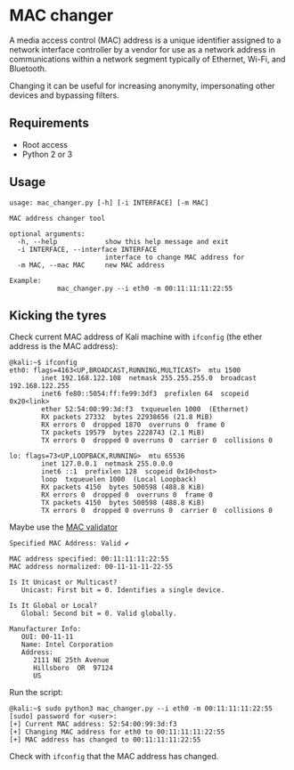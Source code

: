 # MAC changer

A media access control (MAC) address is a unique identifier assigned to a network interface 
controller by a vendor for use as a network address in communications within a network segment
typically of Ethernet, Wi-Fi, and Bluetooth. 

Changing it can be useful for increasing anonymity, impersonating other devices and bypassing filters.

## Requirements
* Root access
* Python 2 or 3

## Usage

```shell
usage: mac_changer.py [-h] [-i INTERFACE] [-m MAC]

MAC address changer tool

optional arguments:
  -h, --help            show this help message and exit
  -i INTERFACE, --interface INTERFACE
                        interface to change MAC address for
  -m MAC, --mac MAC     new MAC address

Example: 
            mac_changer.py --i eth0 -m 00:11:11:11:22:55
```

## Kicking the tyres

Check current MAC address of Kali machine with `ifconfig` (the ether address is the MAC address):

```shell
@kali:~$ ifconfig
eth0: flags=4163<UP,BROADCAST,RUNNING,MULTICAST>  mtu 1500
        inet 192.168.122.108  netmask 255.255.255.0  broadcast 192.168.122.255
        inet6 fe80::5054:ff:fe99:3df3  prefixlen 64  scopeid 0x20<link>
        ether 52:54:00:99:3d:f3  txqueuelen 1000  (Ethernet)
        RX packets 27332  bytes 22938656 (21.8 MiB)
        RX errors 0  dropped 1870  overruns 0  frame 0
        TX packets 19579  bytes 2228743 (2.1 MiB)
        TX errors 0  dropped 0 overruns 0  carrier 0  collisions 0

lo: flags=73<UP,LOOPBACK,RUNNING>  mtu 65536
        inet 127.0.0.1  netmask 255.0.0.0
        inet6 ::1  prefixlen 128  scopeid 0x10<host>
        loop  txqueuelen 1000  (Local Loopback)
        RX packets 4150  bytes 500598 (488.8 KiB)
        RX errors 0  dropped 0  overruns 0  frame 0
        TX packets 4150  bytes 500598 (488.8 KiB)
        TX errors 0  dropped 0 overruns 0  carrier 0  collisions 0
```

Maybe use the [MAC validator](http://sqa.fyicenter.com/1000208_MAC_Address_Validator.html) 

```shell
Specified MAC Address: Valid ✔

MAC address specified: 00:11:11:11:22:55
MAC address normalized: 00-11-11-11-22-55

Is It Unicast or Multicast?
   Unicast: First bit = 0. Identifies a single device.

Is It Global or Local?
   Global: Second bit = 0. Valid globally.

Manufacturer Info: 
   OUI: 00-11-11
   Name: Intel Corporation
   Address: 
      2111 NE 25th Avenue
      Hillsboro  OR  97124
      US
```

Run the script:

```shell
@kali:~$ sudo python3 mac_changer.py --i eth0 -m 00:11:11:11:22:55
[sudo] password for <user>: 
[+] Current MAC address: 52:54:00:99:3d:f3
[+] Changing MAC address for eth0 to 00:11:11:11:22:55
[+] MAC address has changed to 00:11:11:11:22:55
```

Check with `ifconfig` that the MAC address has changed.

